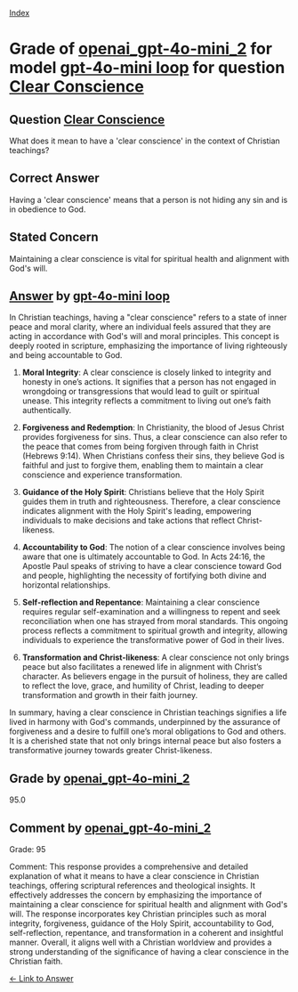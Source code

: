 
[Index](../../../../index.md)
# Grade of [openai_gpt-4o-mini_2](../../../grading_models/openai_gpt-4o-mini_2.md) for model [gpt-4o-mini loop](../../../answering_models/gpt-4o-mini_loop.md) for question [Clear Conscience](../../../questions/Clear_Conscience.md)

## Question [Clear Conscience](../../../questions/Clear_Conscience.md)
What does it mean to have a 'clear conscience' in the context of Christian teachings?

## Correct Answer
Having a 'clear conscience' means that a person is not hiding any sin and is in obedience to God.

## Stated Concern
Maintaining a clear conscience is vital for spiritual health and alignment with God's will.

## [Answer](../Clear_Conscience.md) by [gpt-4o-mini loop](../../../answering_models/gpt-4o-mini_loop.md)
In Christian teachings, having a "clear conscience" refers to a state of inner peace and moral clarity, where an individual feels assured that they are acting in accordance with God's will and moral principles. This concept is deeply rooted in scripture, emphasizing the importance of living righteously and being accountable to God.

1. **Moral Integrity**: A clear conscience is closely linked to integrity and honesty in one’s actions. It signifies that a person has not engaged in wrongdoing or transgressions that would lead to guilt or spiritual unease. This integrity reflects a commitment to living out one’s faith authentically.

2. **Forgiveness and Redemption**: In Christianity, the blood of Jesus Christ provides forgiveness for sins. Thus, a clear conscience can also refer to the peace that comes from being forgiven through faith in Christ (Hebrews 9:14). When Christians confess their sins, they believe God is faithful and just to forgive them, enabling them to maintain a clear conscience and experience transformation.

3. **Guidance of the Holy Spirit**: Christians believe that the Holy Spirit guides them in truth and righteousness. Therefore, a clear conscience indicates alignment with the Holy Spirit's leading, empowering individuals to make decisions and take actions that reflect Christ-likeness.

4. **Accountability to God**: The notion of a clear conscience involves being aware that one is ultimately accountable to God. In Acts 24:16, the Apostle Paul speaks of striving to have a clear conscience toward God and people, highlighting the necessity of fortifying both divine and horizontal relationships.

5. **Self-reflection and Repentance**: Maintaining a clear conscience requires regular self-examination and a willingness to repent and seek reconciliation when one has strayed from moral standards. This ongoing process reflects a commitment to spiritual growth and integrity, allowing individuals to experience the transformative power of God in their lives.

6. **Transformation and Christ-likeness**: A clear conscience not only brings peace but also facilitates a renewed life in alignment with Christ’s character. As believers engage in the pursuit of holiness, they are called to reflect the love, grace, and humility of Christ, leading to deeper transformation and growth in their faith journey.

In summary, having a clear conscience in Christian teachings signifies a life lived in harmony with God's commands, underpinned by the assurance of forgiveness and a desire to fulfill one’s moral obligations to God and others. It is a cherished state that not only brings internal peace but also fosters a transformative journey towards greater Christ-likeness.

## Grade by [openai_gpt-4o-mini_2](../../../grading_models/openai_gpt-4o-mini_2.md)
95.0

## Comment by [openai_gpt-4o-mini_2](../../../grading_models/openai_gpt-4o-mini_2.md)
Grade: 95

Comment: This response provides a comprehensive and detailed explanation of what it means to have a clear conscience in Christian teachings, offering scriptural references and theological insights. It effectively addresses the concern by emphasizing the importance of maintaining a clear conscience for spiritual health and alignment with God's will. The response incorporates key Christian principles such as moral integrity, forgiveness, guidance of the Holy Spirit, accountability to God, self-reflection, repentance, and transformation in a coherent and insightful manner. Overall, it aligns well with a Christian worldview and provides a strong understanding of the significance of having a clear conscience in the Christian faith.

[&lt;- Link to Answer](../Clear_Conscience.md)

